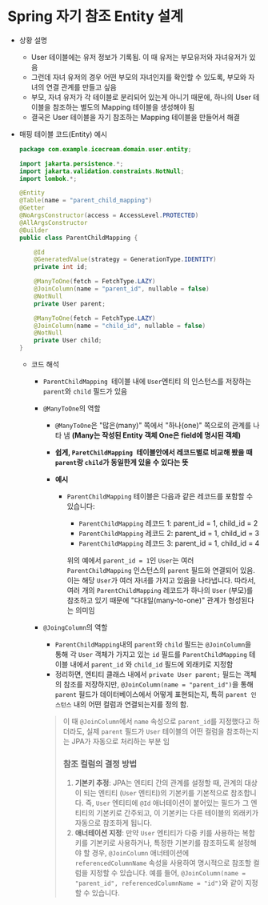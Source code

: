 # Spring 자기 참조 Entity 설계

- 상황 설명

  - User 테이블에는 유저 정보가 기록됨. 이 때 유저는 부모유저와 자녀유저가 있음
  - 그런데 자녀 유저의 경우 어떤 부모의 자녀인지를 확인할 수 있도록, 부모와 자녀의 연결 관계를 만들고 싶음
  - 부모, 자녀 유저가 각 테이블로 분리되어 있는게 아니기 때문에, 하나의 User 테이블을 참조하는 별도의 Mapping 테이블을 생성해야 됨
  - 결국은 User 테이블을 자기 참조하는 Mapping 테이블을 만들어서 해결

- 매핑 테이블 코드(Entity) 예시

  ```java
  package com.example.icecream.domain.user.entity;
  
  import jakarta.persistence.*;
  import jakarta.validation.constraints.NotNull;
  import lombok.*;
  
  @Entity
  @Table(name = "parent_child_mapping")
  @Getter
  @NoArgsConstructor(access = AccessLevel.PROTECTED)
  @AllArgsConstructor
  @Builder
  public class ParentChildMapping {
  
      @Id
      @GeneratedValue(strategy = GenerationType.IDENTITY)
      private int id;
  
      @ManyToOne(fetch = FetchType.LAZY)
      @JoinColumn(name = "parent_id", nullable = false)
      @NotNull
      private User parent;
  
      @ManyToOne(fetch = FetchType.LAZY)
      @JoinColumn(name = "child_id", nullable = false)
      @NotNull
      private User child;
  }
  
  ```

  - 코드 해석

    -  `ParentChildMapping `테이블 내에 `User`엔티티 의 인스턴스를 저장하는 `parent`와 `child` 필드가 있음

      - `@ManyToOne`의 역할

        - `@ManyToOne`은 "많은(many)" 쪽에서 "하나(one)" 쪽으로의 관계를 나타 냄
          **(Many는 작성된 Entity 객체 One은 field에 명시된 객체)**

        -  **쉽게, `ParetChildMapping `테이블안에서 레코드별로 비교해 봤을 때  `parent`랑 `child`가 동일한게 있을 수 있다는 뜻**

        - **예시**

          - `ParentChildMapping` 테이블은 다음과 같은 레코드를 포함할 수 있습니다:

            - `ParentChildMapping` 레코드 1: parent_id = 1, child_id = 2
            - `ParentChildMapping` 레코드 2: parent_id = 1, child_id = 3
            - `ParentChildMapping` 레코드 3: parent_id = 1, child_id = 4

            위의 예에서 `parent_id = 1`인 `User`는 여러 `ParentChildMapping` 인스턴스의 `parent` 필드와 연결되어 있음. 이는 해당 `User`가 여러 자녀를 가지고 있음을 나타냅니다. 따라서, 여러 개의 `ParentChildMapping` 레코드가 하나의 `User` (부모)를 참조하고 있기 때문에 "다대일(many-to-one)" 관계가 형성된다는 의미임

      - `@JoingColumn`의 역할

        - `ParentChildMapping`내의 `parent`와 `child` 필드는 `@JoinColumn`을 통해 각 `User` 객체가 가지고 있는 `id` 필드를 `ParentChildMapping` 테이블 내에서 `parent_id` 와 `child_id`  필드에 외래키로 지정함
        - 정리하면,  엔티티 클래스 내에서 `private User parent;` 필드는 객체의 참조를 저장하지만, `@JoinColumn(name = "parent_id")`을 통해 `parent` 필드가 데이터베이스에서 어떻게 표현되는지, 특히 `parent 인스턴스` 내의 어떤 컬럼과 연결되는지를 정의 함.

        > 이 때 `@JoinColumn`에서 `name` 속성으로 `parent_id`를 지정했다고 하더라도, 실제 `parent` 필드가 `User` 테이블의 어떤 컬럼을 참조하는지는 JPA가 자동으로 처리하는 부분 임
        >
        > ### 참조 컬럼의 결정 방법
        >
        > 1. **기본키 추정**: JPA는 엔티티 간의 관계를 설정할 때, 관계의 대상이 되는 엔티티 (`User` 엔티티)의 기본키를 기본적으로 참조합니다. 즉, `User` 엔티티에 `@Id` 애너테이션이 붙어있는 필드가 그 엔티티의 기본키로 간주되고, 이 기본키는 다른 테이블의 외래키가 자동으로 참조하게 됩니다.
        > 2. **애너테이션 지정**: 만약 `User` 엔티티가 다중 키를 사용하는 복합 키를 기본키로 사용하거나, 특정한 기본키를 참조하도록 설정해야 할 경우, `@JoinColumn` 애너테이션에 `referencedColumnName` 속성을 사용하여 명시적으로 참조할 컬럼을 지정할 수 있습니다. 예를 들어, `@JoinColumn(name = "parent_id", referencedColumnName = "id")`와 같이 지정할 수 있습니다.

